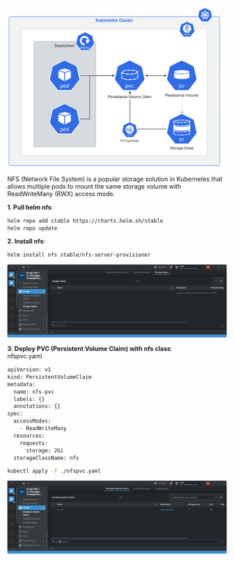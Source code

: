 <p align="center"><img alt="Nginx" src=https://github.com/vanty0829/dataplatform/blob/master/99.images/00nfs.png></a></p>

NFS (Network File System) is a popular storage solution in Kubernetes that allows multiple pods to mount the same storage volume with ReadWriteMany (RWX) access mode.

**1. Pull helm nfs**:
</br>
```bash
helm repo add stable https://charts.helm.sh/stable
helm repo update
```

**2. Install nfs**:
</br>
```bash
helm install nfs stable/nfs-server-provisioner
```

<p align="center"><img alt="nginx_pod" src=https://github.com/vanty0829/dataplatform/blob/master/99.images/nfs_storage_class.png></a></p>

**3. Deploy PVC (Persistent Volume Claim) with nfs class**:
</br>
nfspvc.yaml
```bash
apiVersion: v1
kind: PersistentVolumeClaim
metadata:
  name: nfs-pvc
  labels: {}
  annotations: {}
spec:
  accessModes:
    - ReadWriteMany
  resources:
    requests:
      storage: 2Gi
  storageClassName: nfs
```

```bash
kubectl apply -f ./nfspvc.yaml
```

<p align="center"><img alt="nginx_pod" src=https://github.com/vanty0829/dataplatform/blob/master/99.images/nfs_pvc.png></a></p>
